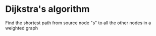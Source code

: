 # Dijkstra's algorithm
Find the shortest path from source node "s" to all the other nodes in a weighted graph